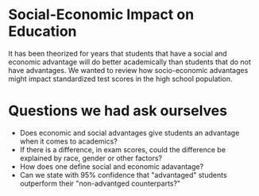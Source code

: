 # Social-Economic Impact on Education
It has been theorized for years that students that have a social and economic advantage will do better academically than students that do not have advantages.
We wanted to review how socio-economic advantages might impact standardized test scores in the high school population.
# Questions we had ask ourselves
- Does economic and social advantages give students an advantage when it comes to academics?
- If there is a difference, in exam scores, could the difference be explained by race, gender or other factors?
- How does one define social and economic adavantage?
- Can we state with 95% confidence that "advantaged" students outperform their "non-advantged counterparts?"
